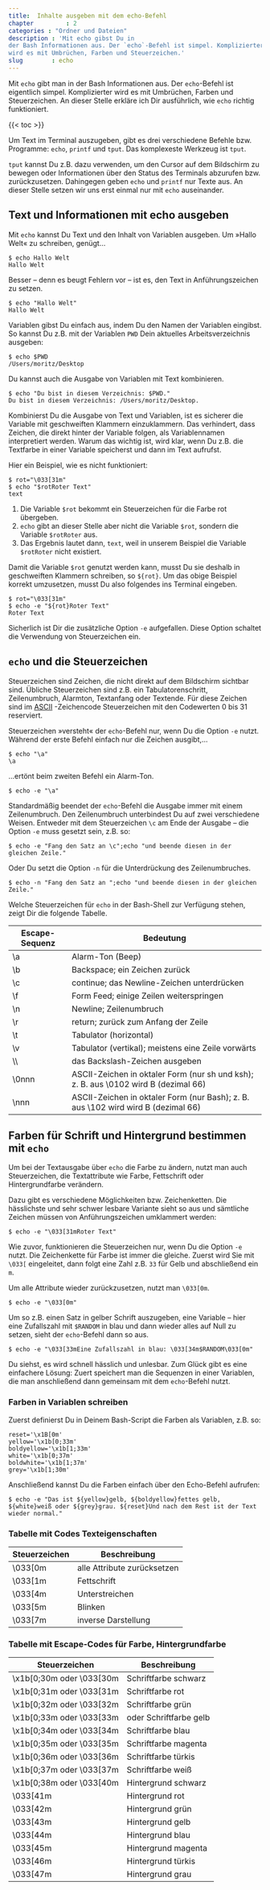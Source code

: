 ```yaml
---
title:  Inhalte ausgeben mit dem echo-Befehl
chapter         : 2
categories : "Ordner und Dateien"
description : 'Mit echo gibst Du in
der Bash Informationen aus. Der `echo`-Befehl ist simpel. Komplizierter
wird es mit Umbrüchen, Farben und Steuerzeichen.'
slug        : echo
---
```

Mit `echo` gibt man in der Bash Informationen aus. Der `echo`-Befehl ist
eigentlich simpel. Komplizierter wird es mit Umbrüchen, Farben und
Steuerzeichen. An dieser Stelle erkläre ich Dir ausführlich, wie `echo`
richtig funktioniert.
<!--more-->

{{< toc >}}

Um Text im Terminal auszugeben, gibt es drei verschiedene Befehle bzw.
Programme: `echo`, `printf` und `tput`. Das komplexeste Werkzeug ist
`tput`.

`tput` kannst Du z.B. dazu verwenden, um den Cursor auf dem
Bildschirm zu bewegen oder Informationen über den Status des Terminals
abzurufen bzw. zurückzusetzen. Dahingegen geben `echo` und `printf` nur
Texte aus. An dieser Stelle setzen wir uns erst einmal nur mit `echo`
auseinander.

## Text und Informationen mit echo ausgeben

Mit `echo` kannst Du Text und den Inhalt von Variablen ausgeben. Um
»Hallo Welt« zu schreiben, genügt…

    $ echo Hallo Welt
    Hallo Welt

Besser – denn es beugt Fehlern vor – ist es, den Text in
Anführungszeichen zu setzen.

    $ echo "Hallo Welt"
    Hallo Welt

Variablen gibst Du einfach aus, indem Du den Namen der Variablen
eingibst. So kannst Du z.B. mit der Variablen `PWD` Dein
aktuelles Arbeitsverzeichnis ausgeben:

    $ echo $PWD
    /Users/moritz/Desktop

Du kannst auch die Ausgabe von Variablen mit Text kombinieren.

    $ echo "Du bist in diesem Verzeichnis: $PWD."
    Du bist in diesem Verzeichnis: /Users/moritz/Desktop.

Kombinierst Du die Ausgabe von Text und Variablen, ist es sicherer die Variable mit geschweiften Klammern einzuklammern. Das verhindert, dass Zeichen, die direkt hinter der Variable folgen, als Variablennamen interpretiert werden. Warum das wichtig ist, wird klar, wenn Du z.B. die Textfarbe in einer Variable speicherst und dann im Text aufrufst.

Hier ein Beispiel, wie es nicht funktioniert:

    $ rot="\033[31m" 
    $ echo "$rotRoter Text" 
    text 

1. Die Variable `$rot` bekommt ein Steuerzeichen für die Farbe rot übergeben.
2. `echo` gibt an dieser Stelle aber nicht die Variable `$rot`, sondern die Variable `$rotRoter` aus.
3. Das Ergebnis lautet dann, `text`, weil in unserem Beispiel die Variable `$rotRoter` nicht existiert.

Damit die Variable `$rot` genutzt werden kann, musst Du sie deshalb in
geschweiften Klammern schreiben, so `${rot}`. Um das obige Beispiel
korrekt umzusetzen, musst Du also folgendes ins Terminal eingeben.

    $ rot="\033[31m"
    $ echo -e "${rot}Roter Text"
    Roter Text

Sicherlich ist Dir die zusätzliche Option `-e` aufgefallen. Diese Option
schaltet die Verwendung von Steuerzeichen ein.

## `echo` und die Steuerzeichen

Steuerzeichen sind Zeichen, die nicht direkt auf dem Bildschirm sichtbar
sind. Übliche Steuerzeichen sind z.B. ein Tabulatorenschritt,
Zeilenumbruch, Alarmton, Textanfang oder Textende. Für diese Zeichen
sind im
[ASCII](https://de.wikipedia.org/wiki/American_Standard_Code_for_Information_Interchange)
-Zeichencode Steuerzeichen mit den Codewerten 0 bis 31 reserviert.

Steuerzeichen »versteht« der `echo`-Befehl nur, wenn Du die Option `-e`
nutzt. Während der erste Befehl einfach nur die Zeichen ausgibt,…

    $ echo "\a"
    \a

…ertönt beim zweiten Befehl ein Alarm-Ton.

    $ echo -e "\a"

Standardmäßig beendet der `echo`-Befehl die Ausgabe immer mit einem
Zeilenumbruch. Den Zeilenumbruch unterbindest Du auf zwei verschiedene
Weisen. Entweder mit dem Steuerzeichen `\c` am Ende der Ausgabe – die
Option `-e` muss gesetzt sein, z.B.
    so:

    $ echo -e "Fang den Satz an \c";echo "und beende diesen in der gleichen Zeile."

Oder Du setzt die Option `-n` für die Unterdrückung des
    Zeilenumbruches.

    $ echo -n "Fang den Satz an ";echo "und beende diesen in der gleichen Zeile."

Welche Steuerzeichen für `echo` in der Bash-Shell zur Verfügung stehen,
zeigt Dir die folgende
Tabelle.

| Escape-Sequenz | Bedeutung |
| -------------- | --------------------------------- |
| \\a            | Alarm-Ton (Beep) |
| \\b            | Backspace; ein Zeichen zurück |
| \\c            | continue; das Newline-Zeichen unterdrücken |
| \\f            | Form Feed; einige Zeilen weiterspringen |
| \\n            | Newline; Zeilenumbruch |
| \\r            | return; zurück zum Anfang der Zeile |
| \\t            | Tabulator (horizontal) |
| \\v            | Tabulator (vertikal); meistens eine Zeile vorwärts |
| \\\\           | das Backslash-Zeichen ausgeben |
| \\0nnn         | ASCII-Zeichen in oktaler Form (nur sh und ksh); z. B. aus \\0102 wird B (dezimal 66) |
| \\nnn          | ASCII-Zeichen in oktaler Form (nur Bash); z. B. aus \\102 wird wird B (dezimal 66)   |

## Farben für Schrift und Hintergrund bestimmen mit `echo`

Um bei der Textausgabe über `echo` die Farbe zu ändern, nutzt man auch
Steuerzeichen, die Textattribute wie Farbe, Fettschrift oder
Hintergrundfarbe verändern.

Dazu gibt es verschiedene Möglichkeiten bzw. Zeichenketten. Die
hässlichste und sehr schwer lesbare Variante sieht so aus und sämtliche
Zeichen müssen von Anführungszeichen umklammert werden:

    $ echo -e "\033[31mRoter Text"

Wie zuvor, funktionieren die Steuerzeichen nur, wenn Du die Option `-e`
nutzt. Die Zeichenkette für Farbe ist immer die gleiche. Zuerst wird Sie
mit `\033[` eingeleitet, dann folgt eine Zahl z.B. `33` für Gelb und
abschließend ein `m`.

Um alle Attribute wieder zurückzusetzen, nutzt man `\033[0m`.

    $ echo -e "\033[0m"

Um so z.B. einen Satz in gelber Schrift auszugeben, eine Variable – hier
eine Zufallszahl mit `$RANDOM` in blau und dann wieder alles auf Null zu
setzen, sieht der `echo`-Befehl dann so aus.

    $ echo -e "\033[33mEine Zufallszahl in blau: \033[34m$RANDOM\033[0m"

Du siehst, es wird schnell hässlich und unlesbar. Zum Glück gibt es eine
einfachere Lösung: Zuert speichert man die Sequenzen in einer Variablen,
die man anschließend dann gemeinsam mit dem `echo`-Befehl nutzt.

### Farben in Variablen schreiben

Zuerst definierst Du in Deinem Bash-Script die Farben als Variablen,
z.B. so:

    reset='\x1B[0m'
    yellow='\x1b[0;33m'
    boldyellow='\x1b[1;33m'
    white='\x1b[0;37m'
    boldwhite='\x1b[1;37m'
    grey='\x1b[1;30m'

Anschließend kannst Du die Farben einfach über den Echo-Befehl
    aufrufen:

    $ echo -e "Das ist ${yellow}gelb, ${boldyellow}fettes gelb, ${white}weiß oder ${grey}grau. ${reset}Und nach dem Rest ist der Text wieder normal."

### Tabelle mit Codes Texteigenschaften

| Steuerzeichen        |  Beschreibung               |
| -------------------- | --------------------------- |
| \033\[0m            | alle Attribute zurücksetzen |
| \033\[1m            | Fettschrift                 |
| \033\[4m            | Unterstreichen              |
| \033\[5m            |  Blinken                    |
| \033\[7m            | inverse Darstellung         |

### Tabelle mit Escape-Codes für Farbe, Hintergrundfarbe

| Steuerzeichen        |  Beschreibung               |
| -------------------- | --------------------------- |
| \x1b\[0;30m  oder \033\[30m  | Schriftfarbe schwarz |
| \x1b\[0;31m   oder \033\[31m | Schriftfarbe rot |
| \x1b\[0;32m  oder \033\[32m  | Schriftfarbe grün |
| \x1b\[0;33m  oder \033\[33m  | oder Schriftfarbe gelb |
| \x1b\[0;34m  oder \033\[34m  | Schriftfarbe blau |
| \x1b\[0;35m  oder \033\[35m  | Schriftfarbe magenta |
| \x1b\[0;36m  oder \033\[36m  | Schriftfarbe türkis  |
| \x1b\[0;37m  oder \033\[37m  | Schriftfarbe weiß |
| \x1b\[0;38m  oder \033\[40m  | Hintergrund schwarz |
| \033\[41m     | Hintergrund rot |
| \033\[42m     | Hintergrund grün |
| \033\[43m     | Hintergrund gelb |
| \033\[44m     | Hintergrund blau |
| \033\[45m     | Hintergrund magenta |
| \033\[46m     | Hintergrund türkis |
| \033\[47m     | Hintergrund grau |


